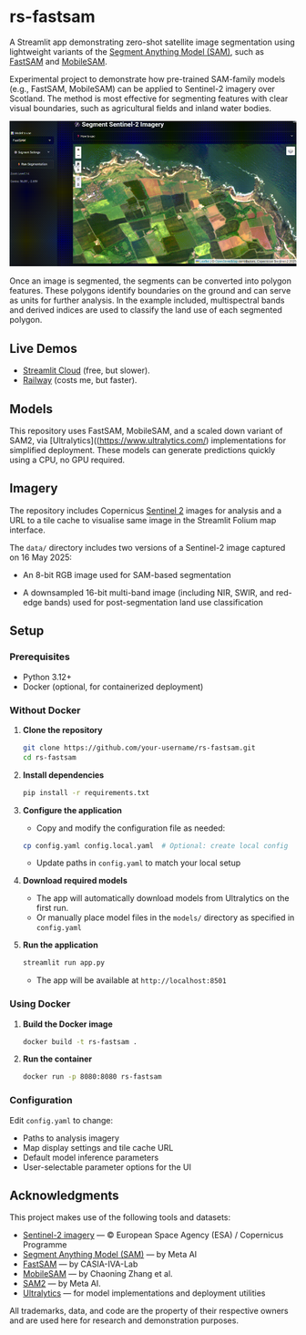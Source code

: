 # rs-fastsam
A Streamlit app demonstrating zero-shot satellite image segmentation using lightweight variants of the [Segment Anything Model (SAM)](https://segment-anything.com/), such as [FastSAM](https://github.com/CASIA-IVA-Lab/FastSAM) and [MobileSAM](https://github.com/ChaoningZhang/MobileSAM). 

Experimental project to demonstrate how pre-trained SAM-family models (e.g., FastSAM, MobileSAM) can be applied to Sentinel-2 imagery over Scotland. The method is most effective for segmenting features with clear visual boundaries, such as agricultural fields and inland water bodies.

![App Demo](static/demo.gif)


Once an image is segmented, the segments can be converted into polygon features. These polygons identify boundaries on the ground and can serve as units for further analysis. In the example included, multispectral bands and derived indices are used to classify the land use of each segmented polygon.

## Live Demos

- [Streamlit Cloud](https://rs-fastsam.streamlit.app) (free, but slower).
- [Railway](https://rs-fastsam.up.railway.app) (costs me, but faster).

## Models
This repository uses FastSAM, MobileSAM, and a scaled down variant of SAM2, via [Ultralytics]((https://www.ultralytics.com/) implementations for simplified deployment. These models can generate predictions quickly using a CPU, no GPU required.

## Imagery

The repository includes Copernicus [Sentinel 2](https://sentinels.copernicus.eu/web/sentinel/missions/sentinel-2) images for analysis and a URL to a tile cache to visualise same image in the Streamlit Folium map interface. 

The `data/` directory includes two versions of a Sentinel-2 image captured on 16 May 2025:

- An 8-bit RGB image used for SAM-based segmentation

- A downsampled 16-bit multi-band image (including NIR, SWIR, and red-edge bands) used for post-segmentation land use classification

## Setup
### Prerequisites

- Python 3.12+
- Docker (optional, for containerized deployment)

### Without Docker

1. **Clone the repository**
   ```bash
   git clone https://github.com/your-username/rs-fastsam.git
   cd rs-fastsam
   ```

2. **Install dependencies**
   ```bash
   pip install -r requirements.txt
   ```

3. **Configure the application**
   - Copy and modify the configuration file as needed:
   ```bash
   cp config.yaml config.local.yaml  # Optional: create local config
   ```
   - Update paths in `config.yaml` to match your local setup

4. **Download required models**
   - The app will automatically download models from Ultralytics on the first run.
   - Or manually place model files in the `models/` directory as specified in `config.yaml`

5. **Run the application**
   ```bash
   streamlit run app.py
   ```

   - The app will be available at `http://localhost:8501`

### Using Docker

1. **Build the Docker image**
   ```bash
   docker build -t rs-fastsam .
   ```

2. **Run the container**
   ```bash
   docker run -p 8080:8080 rs-fastsam
   ```

### Configuration

Edit `config.yaml` to change:
- Paths to analysis imagery
- Map display settings and tile cache URL
- Default model inference parameters
- User-selectable parameter options for the UI

## Acknowledgments
This project makes use of the following tools and datasets:

- [Sentinel-2 imagery](https://sentinels.copernicus.eu/web/sentinel/missions/sentinel-2) — © European Space Agency (ESA) / Copernicus Programme
- [Segment Anything Model (SAM)](https://segment-anything.com/) — by Meta AI
- [FastSAM](https://github.com/CASIA-IVA-Lab/FastSAM) — by CASIA-IVA-Lab
- [MobileSAM](https://github.com/ChaoningZhang/MobileSAM) — by Chaoning Zhang et al.
- [SAM2](https://ai.meta.com/sam2/) — by Meta AI.
- [Ultralytics](https://www.ultralytics.com/) — for model implementations and deployment utilities

All trademarks, data, and code are the property of their respective owners and are used here for research and demonstration purposes.